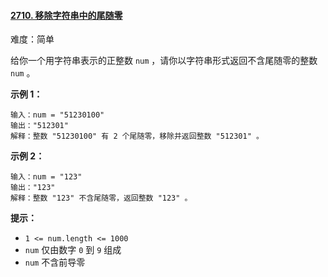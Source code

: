 #### [2710\. 移除字符串中的尾随零](https://leetcode.cn/problems/remove-trailing-zeros-from-a-string/)

难度：简单

给你一个用字符串表示的正整数 `num` ，请你以字符串形式返回不含尾随零的整数 `num` 。

**示例 1：**

```
输入：num = "51230100"
输出："512301"
解释：整数 "51230100" 有 2 个尾随零，移除并返回整数 "512301" 。
```

**示例 2：**

```
输入：num = "123"
输出："123"
解释：整数 "123" 不含尾随零，返回整数 "123" 。
```

**提示：**

-   `1 <= num.length <= 1000`
-   `num` 仅由数字 `0` 到 `9` 组成
-   `num` 不含前导零
